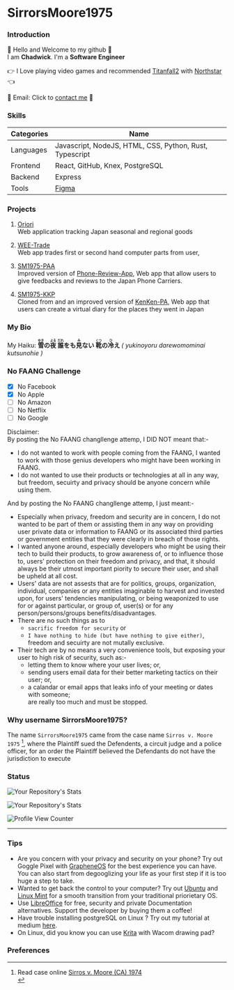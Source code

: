 # SirrorsMoore1975

### Introduction
👋 Hello and Welcome to my github 👋  <br>
I am <b>Chadwick</b>. I'm a <b>Software Engineer </b><br>  

👉 I Love playing video games and recommended [Titanfall2](https://store.steampowered.com/app/1237970/Titanfall_2/) with [Northstar](https://github.com/R2Northstar/Northstar) 👈 <br>

📧  Email: Click to <a href="mailto:chadwickau@hotmail.com?subject=Github%20Job" target="_blank">contact me</a>  📧  <br>

### Skills
| Categories | Name |
| ---------- | ---- |
| Languages | Javascript, NodeJS, HTML, CSS, Python, Rust, Typescript |  
| Frontend | React, GitHub, Knex, PostgreSQL |  
| Backend | Express |
| Tools | [Figma](https://www.figma.com/)  |


### Projects
1. [Oriori](https://github.com/OriOri-CCP7/oriori)  
Web application tracking Japan seasonal and regional goods

2. [WEE-Trade](https://github.com/SirrorsMoore1975/WEE-Trade)<br>
Web app trades first or second hand computer parts from user, 

3. [SM1975-PAA](https://github.com/SirrorsMoore1975/SM1975-PAA)<br>
Improved version of [Phone-Review-App](https://github.com/Phone-Review-App/Phone-Review-App), Web app that allow users to give feedbacks and reviews to the Japan Phone Carriers.

4. [SM1975-KKP](https://github.com/SirrorsMoore1975/SM1975-KKP)  
Cloned from and an improved version of [KenKen-PA](https://github.com/Phone-Review-App/ccp7-legacy-week), Web app that users can create a virtual diary for the places they went in Japan

### My Bio
My Haiku:
<b>
<ruby>雪<rt>ゆき</rt></ruby>の<ruby>夜<rt>よる</rt></ruby> <ruby>誰<rt>だれ</rt></ruby>をも<ruby>見<rt>み</rt></ruby>ない <ruby>靴<rt>くつ</rt></ruby>の<ruby>冷<rt>ひ</rt></ruby>え
</b>
<i> ( yukinoyoru darewomominai kutsunohie )</i>
<br>

### No FAANG Challenge
- [x] No Facebook
- [x] No Apple
- [ ] No Amazon
- [ ] No Netflix
- [ ] No Google

Disclaimer: <br>
By posting the No FAANG changllenge attemp, I DID NOT meant that:-
- I do not wanted to work with people coming from the FAANG, I wanted to work with those genius developers who might have been working in FAANG.
- I do not wanted to use their products or technologies at all in any way, but freedom, secuirty and privacy should be anyone concern while using them.

And by posting the No FAANG changllenge attemp, I just meant:-
- Especially when privacy, freedom and security are in concern, I do not wanted to be part of them or assisting them in any way on providing user private data or information to FAANG or its associated third parties or government entities that they were clearly in breach of those rights.
- I wanted anyone around, especially developers who might be using their tech to build their products, to grow awareness of, or to influence those to, users' protection on their freedom and privacy, and that, it should always be their utmost important piority to secure their user, and shall be upheld at all cost.
- Users' data are not assests that are for politics, groups, organization, individual, companies or any entities imaginable to harvest and invested upon, for users' tendencies manipulating, or being weaponized to use for or against particular, or group of, user(s) or for any person/persons/groups benefits/disadvantages.
- There are no such things as to<br>
  - `sacrific freedom for security` or
  - `I have nothing to hide (but have nothing to give either)`,<br>
freedom and secuirty are not mutally exclusive.
- Their tech are by no means a very convenience tools, but exposing your user to high risk of security, such as:-
  - letting them to know where your user lives; or, 
  - sending users email data for their better marketing tactics on their user; or, 
  - a calandar or email apps that leaks info of your meeting or dates with someone;<br>
are really too much and must be stopped. <br>

### Why username SirrorsMoore1975? 
The name `SirrorsMoore1975` came from the case name `Sirros v. Moore 1975` [^1], where the Plaintiff sued the Defendents, a circuit judge and a police officer, for an order the Plaintiff believed the Defendants do not have the jurisdiction to execute
<br>
### Status

![Your Repository's Stats](https://github-readme-stats.vercel.app/api?username=sirrorsmoore1975&show_icons=true) 

![Your Repository's Stats](https://github-readme-stats.vercel.app/api/top-langs/?username=sirrorsmoore1975&theme=blue-green) 

![Profile View Counter](https://komarev.com/ghpvc/?username=sirrorsmoore1975)

<hr />

### Tips  

- Are you concern with your privacy and security on your phone? Try out Goggle Pixel with [GrapheneOS](https://grapheneos.org/#about) for the best experience you can have. You can also start from degooglizing your life as your first step if it is too huge a step to take.<br>
- Wanted to get back the control to your computer? Try out [Ubuntu](https://ubuntu.com/) and [Linux Mint](https://linuxmint.com/) for a smooth transition from your traditional priorietary OS. <br>
- Use [LibreOffice](https://www.libreoffice.org/discover/libreoffice/) for free, security and private Documentation alternatives. Support the developer by buying them a coffee!<br>
- Have trouble installing postgreSQL on Linux ? Try out my tutorial at medium [here](https://medium.com/@chadwickau/how-to-install-postgres-on-linux-5c7e507e0b94). <br>
- On Linux, did you know you can use [Krita](https://krita.org/) with Wacom drawing pad?  <br>

<p>

### Preferences  
[^1]: Read case online [Sirros v. Moore (CA) 1974](https://swarb.co.uk/sirros-v-moore-ca-1974/)<br>

</p>
